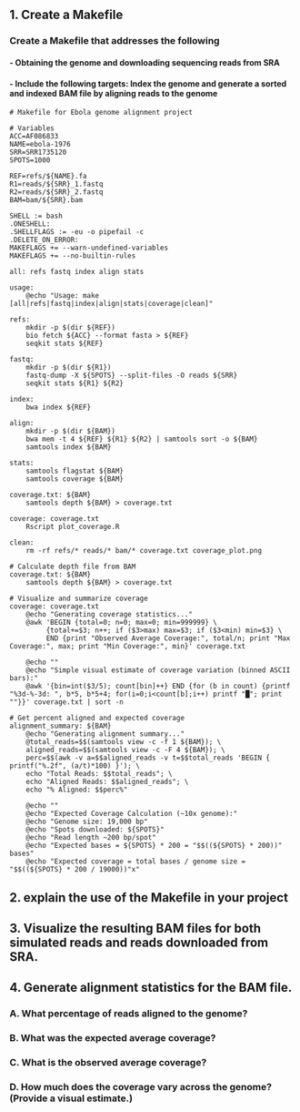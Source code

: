

## 1. Create a Makefile
### Create a Makefile that addresses the following
#### - Obtaining the genome and downloading sequencing reads from SRA
#### - Include the following targets: Index the genome and generate a sorted and indexed BAM file by aligning reads to the genome
```
# Makefile for Ebola genome alignment project

# Variables
ACC=AF086833
NAME=ebola-1976
SRR=SRR1735120
SPOTS=1000

REF=refs/${NAME}.fa
R1=reads/${SRR}_1.fastq
R2=reads/${SRR}_2.fastq
BAM=bam/${SRR}.bam

SHELL := bash
.ONESHELL:
.SHELLFLAGS := -eu -o pipefail -c
.DELETE_ON_ERROR:
MAKEFLAGS += --warn-undefined-variables
MAKEFLAGS += --no-builtin-rules

all: refs fastq index align stats

usage:
	@echo "Usage: make [all|refs|fastq|index|align|stats|coverage|clean]"

refs:
	mkdir -p $(dir ${REF})
	bio fetch ${ACC} --format fasta > ${REF}
	seqkit stats ${REF}

fastq:
	mkdir -p $(dir ${R1})
	fastq-dump -X ${SPOTS} --split-files -O reads ${SRR}
	seqkit stats ${R1} ${R2}

index:
	bwa index ${REF}

align:
	mkdir -p $(dir ${BAM})
	bwa mem -t 4 ${REF} ${R1} ${R2} | samtools sort -o ${BAM}
	samtools index ${BAM}

stats:
	samtools flagstat ${BAM}
	samtools coverage ${BAM}

coverage.txt: ${BAM}
	samtools depth ${BAM} > coverage.txt

coverage: coverage.txt
	Rscript plot_coverage.R

clean:
	rm -rf refs/* reads/* bam/* coverage.txt coverage_plot.png

# Calculate depth file from BAM
coverage.txt: ${BAM}
	samtools depth ${BAM} > coverage.txt

# Visualize and summarize coverage
coverage: coverage.txt
	@echo "Generating coverage statistics..."
	@awk 'BEGIN {total=0; n=0; max=0; min=999999} \
	     {total+=$3; n++; if ($3>max) max=$3; if ($3<min) min=$3} \
	     END {print "Observed Average Coverage:", total/n; print "Max Coverage:", max; print "Min Coverage:", min}' coverage.txt

	@echo ""
	@echo "Simple visual estimate of coverage variation (binned ASCII bars):"
	@awk '{bin=int($3/5); count[bin]++} END {for (b in count) {printf "%3d-%-3d: ", b*5, b*5+4; for(i=0;i<count[b];i++) printf "█"; print ""}}' coverage.txt | sort -n

# Get percent aligned and expected coverage
alignment_summary: ${BAM}
	@echo "Generating alignment summary..."
	@total_reads=$$(samtools view -c -f 1 ${BAM}); \
	aligned_reads=$$(samtools view -c -F 4 ${BAM}); \
	perc=$$(awk -v a=$$aligned_reads -v t=$$total_reads 'BEGIN { printf("%.2f", (a/t)*100) }'); \
	echo "Total Reads: $$total_reads"; \
	echo "Aligned Reads: $$aligned_reads"; \
	echo "% Aligned: $$perc%"

	@echo ""
	@echo "Expected Coverage Calculation (~10x genome):"
	@echo "Genome size: 19,000 bp"
	@echo "Spots downloaded: ${SPOTS}"
	@echo "Read length ~200 bp/spot"
	@echo "Expected bases = ${SPOTS} * 200 = "$$((${SPOTS} * 200))" bases"
	@echo "Expected coverage = total bases / genome size = "$$((${SPOTS} * 200 / 19000))"x"

```

## 2. explain the use of the Makefile in your project


## 3. Visualize the resulting BAM files for both simulated reads and reads downloaded from SRA.


## 4. Generate alignment statistics for the BAM file.
### A. What percentage of reads aligned to the genome?
### B. What was the expected average coverage?
### C. What is the observed average coverage?
### D. How much does the coverage vary across the genome? (Provide a visual estimate.)

